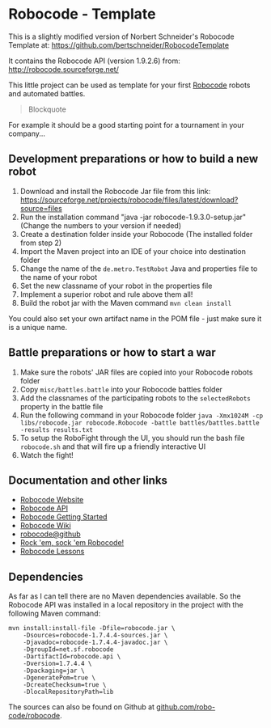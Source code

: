 


Robocode - Template
====
This is a slightly modified version of Norbert Schneider's Robocode Template at: https://github.com/bertschneider/RobocodeTemplate

It contains the Robocode API (version 1.9.2.6) from: http://robocode.sourceforge.net/

This little project can be used as template for your first [Robocode](http://robocode.sourceforge.net/) robots and automated battles.

> Blockquote

For example it should be a good starting point for a tournament in your company...

Development preparations or how to build a new robot
----
1. Download and install the Robocode Jar file from this link: https://sourceforge.net/projects/robocode/files/latest/download?source=files 
2. Run the installation command "java -jar robocode-1.9.3.0-setup.jar" (Change the numbers to your version if needed)
3. Create a destination folder inside your Robocode (The installed folder from step 2)
4. Import the Maven project into an IDE of your choice into destination folder
5. Change the name of the `de.metro.TestRobot` Java and properties file to the name of your robot
6. Set the new classname of your robot in the properties file
7. Implement a superior robot and rule above them all!
8. Build the robot jar with the Maven command `mvn clean install`

You could also set your own artifact name in the POM file - just make sure it is a unique name.

Battle preparations or how to start a war
----

1. Make sure the robots' JAR files are copied into your Robocode robots folder
2. Copy `misc/battles.battle` into your Robocode battles folder
3. Add the classnames of the participating robots to the `selectedRobots` property in the battle file
4. Run the following command in your Robocode folder
   `java -Xmx1024M -cp libs/robocode.jar robocode.Robocode -battle battles/battles.battle -results results.txt`
5. To setup the RoboFight through the UI, you should run the bash file `robocode.sh` and that will fire up a friendly interactive UI 
6. Watch the fight!

Documentation and other links
----

* [Robocode Website](http://robocode.sourceforge.net/)
* [Robocode API](http://robocode.sourceforge.net/docs/robocode/)
* [Robocode Getting Started](http://robowiki.net/wiki/Robocode_Basics)
* [Robocode Wiki](http://robowiki.net/wiki/Main_Page)
* [robocode@github](https://github.com/robo-code/robocode)
* [Rock 'em, sock 'em Robocode!](http://www.ibm.com/developerworks/java/library/j-robocode/index.html)
* [Robocode Lessons](http://mark.random-article.com/weber/java/robocode/)

Dependencies
----
As far as I can tell there are no Maven dependencies available. So the Robocode API was installed in a local repository in the project with the following Maven command:

    mvn install:install-file -Dfile=robocode.jar \
        -Dsources=robocode-1.7.4.4-sources.jar \
        -Djavadoc=robocode-1.7.4.4-javadoc.jar \
        -DgroupId=net.sf.robocode
        -DartifactId=robocode.api \
        -Dversion=1.7.4.4 \
        -Dpackaging=jar \
        -DgeneratePom=true \
        -DcreateChecksum=true \
        -DlocalRepositoryPath=lib

The sources can also be found on Github at [github.com/robo-code/robocode](https://github.com/robo-code/robocode).
